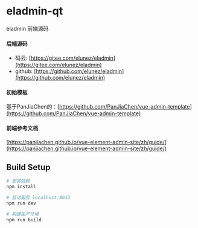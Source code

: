 # eladmin-qt

eladmin 前端源码

#### 后端源码
- 码云: [https://gitee.com/elunez/eladmin](https://gitee.com/elunez/eladmin)
- github: [https://github.com/elunez/eladmin](https://github.com/elunez/eladmin)

#### 初始模板
基于PanJiaChen的：[https://github.com/PanJiaChen/vue-admin-template](https://github.com/PanJiaChen/vue-admin-template)

#### 前端参考文档
[https://panjiachen.github.io/vue-element-admin-site/zh/guide/](https://panjiachen.github.io/vue-element-admin-site/zh/guide/)

## Build Setup
``` bash
# 安装依赖
npm install

# 启动服务 localhost:8013
npm run dev

# 构建生产环境
npm run build
```